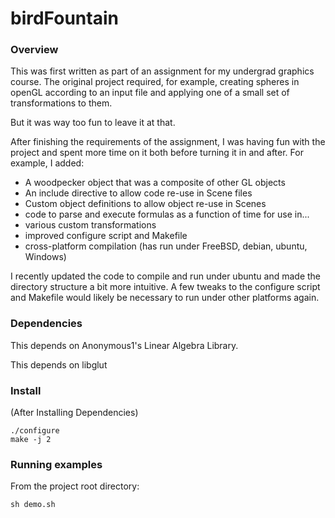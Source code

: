 birdFountain
=====================================================

### Overview

This was first written as part of an assignment for my undergrad graphics
course. The original project required, for example, creating spheres in
openGL according to an input file and applying one of a small set of
transformations to them.

But it was way too fun to leave it at that.

After finishing the requirements of the assignment, I was
having fun with the project and spent more time on it both before
turning it in and after. For example, I added:

- A woodpecker object that was a composite of other GL objects
- An include directive to allow code re-use in Scene files
- Custom object definitions to allow object re-use in Scenes
- code to parse and execute formulas as a function of time for use in...
- various custom transformations
- improved configure script and Makefile
- cross-platform compilation (has run under FreeBSD, debian, ubuntu, Windows) 

I recently updated the code to compile and run under ubuntu and made
the directory structure a bit more intuitive. A few tweaks to the
configure script and Makefile would likely be necessary to run
under other platforms again.

### Dependencies

This depends on Anonymous1's Linear Algebra Library.

This depends on libglut

### Install

(After Installing Dependencies)

```
./configure
make -j 2
```

### Running examples

From the project root directory:

`sh demo.sh`

